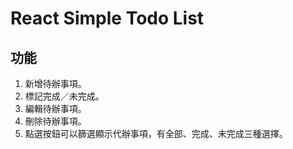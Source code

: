 # React Simple Todo List
## 功能
1. 新增待辦事項。
2. 標記完成／未完成。
3. 編輯待辦事項。
4. 刪除待辦事項。
5. 點選按鈕可以篩選顯示代辦事項，有全部、完成、未完成三種選擇。
